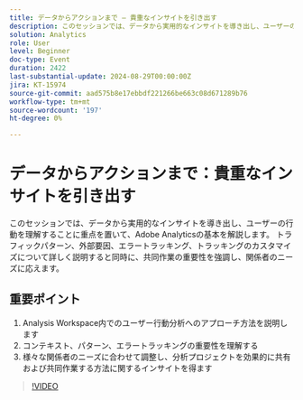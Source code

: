 ```yaml
---
title: データからアクションまで – 貴重なインサイトを引き出す
description: このセッションでは、データから実用的なインサイトを導き出し、ユーザーの行動を理解することに重点を置いて、Adobe Analyticsの基本を解説します。 トラフィックパターン、外部要因、エラートラッキング、トラッキングのカスタマイズについて詳しく説明すると同時に、共同作業の重要性を強調し、関係者のニーズに応えます。 オーディエンスにとっての 3 つの主な留意点 – 1. Analysis Workspace内でのユーザー行動分析へのアプローチ方法を説明します。 2. コンテキスト、パターン、エラー追跡の重要性を理解する 3. 分析プロジェクトを効果的に共有および共同作業し、様々な関係者のニーズに合わせて調整する方法に関するインサイトを得ます。
solution: Analytics
role: User
level: Beginner
doc-type: Event
duration: 2422
last-substantial-update: 2024-08-29T00:00:00Z
jira: KT-15974
source-git-commit: aad575b8e17ebbdf221266be663c08d671289b76
workflow-type: tm+mt
source-wordcount: '197'
ht-degree: 0%

---
```



# データからアクションまで：貴重なインサイトを引き出す

このセッションでは、データから実用的なインサイトを導き出し、ユーザーの行動を理解することに重点を置いて、Adobe Analyticsの基本を解説します。 トラフィックパターン、外部要因、エラートラッキング、トラッキングのカスタマイズについて詳しく説明すると同時に、共同作業の重要性を強調し、関係者のニーズに応えます。

## 重要ポイント

1. Analysis Workspace内でのユーザー行動分析へのアプローチ方法を説明します
2. コンテキスト、パターン、エラートラッキングの重要性を理解する
3. 様々な関係者のニーズに合わせて調整し、分析プロジェクトを効果的に共有および共同作業する方法に関するインサイトを得ます

>[!VIDEO](https://video.tv.adobe.com/v/3432746/?learn=on)
